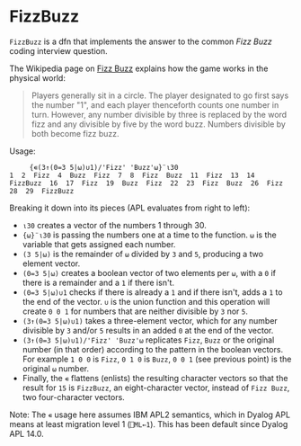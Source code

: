 FizzBuzz
========

`FizzBuzz` is a dfn that implements the answer to the common _Fizz Buzz_ coding interview question.

The Wikipedia page on [Fizz Buzz](https://en.wikipedia.org/wiki/Fizz_buzz) explains how the game works in the physical world:

> Players generally sit in a circle. The player designated to go first says the number "1", and each player thenceforth counts one number in turn. However, any number divisible by three is replaced by the word fizz and any divisible by five by the word buzz. Numbers divisible by both become fizz buzz.

Usage:

```
     {∊(3↑(0=3 5|⍵)∪1)/'Fizz' 'Buzz'⍵}¨⍳30
1  2  Fizz  4  Buzz  Fizz  7  8  Fizz  Buzz  11  Fizz  13  14  FizzBuzz  16  17  Fizz  19  Buzz  Fizz  22  23  Fizz  Buzz  26  Fizz  28  29  FizzBuzz 
```

Breaking it down into its pieces (APL evaluates from right to left):

- `⍳30` creates a vector of the numbers 1 through 30.
- `{⍵}¨⍳30` is passing the numbers one at a time to the function. `⍵` is the variable that gets assigned each number.
- `(3 5|⍵)` is the remainder of `⍵` divided by `3` and `5`, producing a two element vector.
- `(0=3 5|⍵)` creates a boolean vector of two elements per `⍵`, with a `0` if there is a remainder and a `1` if there isn't.
- `(0=3 5|⍵)∪1` checks if there is already a `1` and if there isn't, adds a `1` to the end of the vector. `∪` is the union function and this operation will create `0 0 1` for numbers that are neither divisible by `3` nor `5`.
- `(3↑(0=3 5|⍵)∪1)` takes a three-element vector, which for any number divisible by `3` and/or `5` results in an added `0` at the end of the vector.
- `(3↑(0=3 5|⍵)∪1)/'Fizz' 'Buzz'⍵` replicates `Fizz`, `Buzz` or the original number (in that order) according to the pattern in the boolean vectors. For example `1 0 0` is `Fizz`, `0 1 0` is `Buzz`, `0 0 1` (see previous point) is the original `⍵` number.
- Finally, the `∊` flattens (enlists) the resulting character vectors so that the result for `15` is `FizzBuzz`, an eight-character vector, instead of `Fizz Buzz`, two four-character vectors.

Note: The `∊` usage here assumes IBM APL2 semantics, which in Dyalog APL means at least migration level 1 (`⎕ML←1`). This has been default since Dyalog APL 14.0.
